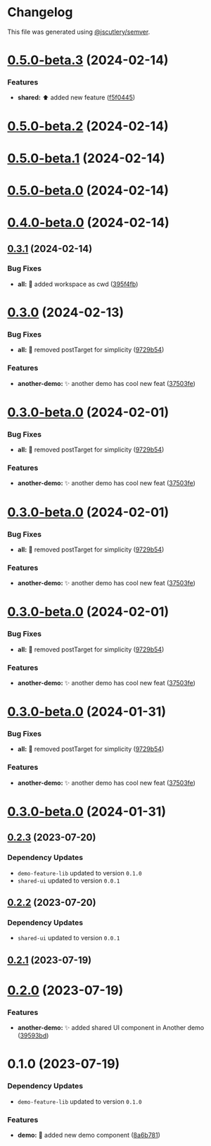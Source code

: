 # Changelog

This file was generated using [@jscutlery/semver](https://github.com/jscutlery/semver).

# [0.5.0-beta.3](https://github.com/ak274/semver/compare/another-demo-0.5.0-beta.2...another-demo-0.5.0-beta.3) (2024-02-14)


### Features

* **shared:** :arrow_up: added new feature ([f5f0445](https://github.com/ak274/semver/commit/f5f0445eb96bb76ba795b9b8c1fcbe4258647f3b))



# [0.5.0-beta.2](https://github.com/ak274/semver/compare/another-demo-0.5.0-beta.1...another-demo-0.5.0-beta.2) (2024-02-14)



# [0.5.0-beta.1](https://github.com/ak274/semver/compare/another-demo-0.5.0-beta.0...another-demo-0.5.0-beta.1) (2024-02-14)



# [0.5.0-beta.0](https://github.com/ak274/semver/compare/another-demo-0.4.0-beta.0...another-demo-0.5.0-beta.0) (2024-02-14)



# [0.4.0-beta.0](https://github.com/ak274/semver/compare/another-demo-0.3.1...another-demo-0.4.0-beta.0) (2024-02-14)



## [0.3.1](https://github.com/ak274/semver/compare/another-demo-0.3.0...another-demo-0.3.1) (2024-02-14)


### Bug Fixes

* **all:** :bug: added workspace as cwd ([395f4fb](https://github.com/ak274/semver/commit/395f4fb7eb3bcae093fe598e3fecd8c6fd1a8830))



# [0.3.0](https://github.com/ak274/semver/compare/another-demo-0.3.0-beta.0...another-demo-0.3.0) (2024-02-13)


### Bug Fixes

* **all:** :bug: removed postTarget for simplicity ([9729b54](https://github.com/ak274/semver/commit/9729b54fc3956a981f0a5df0412c2fcccb46452e))


### Features

* **another-demo:** :sparkles: another demo has cool new feat ([37503fe](https://github.com/ak274/semver/commit/37503fe9cf6db3273ae47fe947a80d906d06f18f))



# [0.3.0-beta.0](https://github.com/ak274/semver/compare/another-demo-0.3.0-beta.0...another-demo-0.3.0-beta.0) (2024-02-01)


### Bug Fixes

* **all:** :bug: removed postTarget for simplicity ([9729b54](https://github.com/ak274/semver/commit/9729b54fc3956a981f0a5df0412c2fcccb46452e))


### Features

* **another-demo:** :sparkles: another demo has cool new feat ([37503fe](https://github.com/ak274/semver/commit/37503fe9cf6db3273ae47fe947a80d906d06f18f))



# [0.3.0-beta.0](https://github.com/ak274/semver/compare/another-demo-0.3.0-beta.0...another-demo-0.3.0-beta.0) (2024-02-01)


### Bug Fixes

* **all:** :bug: removed postTarget for simplicity ([9729b54](https://github.com/ak274/semver/commit/9729b54fc3956a981f0a5df0412c2fcccb46452e))


### Features

* **another-demo:** :sparkles: another demo has cool new feat ([37503fe](https://github.com/ak274/semver/commit/37503fe9cf6db3273ae47fe947a80d906d06f18f))



# [0.3.0-beta.0](https://github.com/ak274/semver/compare/another-demo-0.3.0-beta.0...another-demo-0.3.0-beta.0) (2024-02-01)


### Bug Fixes

* **all:** :bug: removed postTarget for simplicity ([9729b54](https://github.com/ak274/semver/commit/9729b54fc3956a981f0a5df0412c2fcccb46452e))


### Features

* **another-demo:** :sparkles: another demo has cool new feat ([37503fe](https://github.com/ak274/semver/commit/37503fe9cf6db3273ae47fe947a80d906d06f18f))



# [0.3.0-beta.0](https://github.com/ak274/semver/compare/another-demo-0.3.0-beta.0...another-demo-0.3.0-beta.0) (2024-01-31)


### Bug Fixes

* **all:** :bug: removed postTarget for simplicity ([9729b54](https://github.com/ak274/semver/commit/9729b54fc3956a981f0a5df0412c2fcccb46452e))


### Features

* **another-demo:** :sparkles: another demo has cool new feat ([37503fe](https://github.com/ak274/semver/commit/37503fe9cf6db3273ae47fe947a80d906d06f18f))



# [0.3.0-beta.0](https://github.com/ak274/semver/compare/another-demo-0.2.3...another-demo-0.3.0-beta.0) (2024-01-31)



## [0.2.3](https://github.com/ak274/semver/compare/another-demo-0.2.2...another-demo-0.2.3) (2023-07-20)

### Dependency Updates

* `demo-feature-lib` updated to version `0.1.0`
* `shared-ui` updated to version `0.0.1`


## [0.2.2](https://github.com/ak274/semver/compare/another-demo-0.2.1...another-demo-0.2.2) (2023-07-20)

### Dependency Updates

* `shared-ui` updated to version `0.0.1`


## [0.2.1](https://github.com/ak274/semver/compare/another-demo-0.2.0...another-demo-0.2.1) (2023-07-19)



# [0.2.0](https://github.com/ak274/semver/compare/another-demo-0.1.0...another-demo-0.2.0) (2023-07-19)


### Features

* **another-demo:** :sparkles: added shared UI component in Another demo ([39593bd](https://github.com/ak274/semver/commit/39593bde0617a9fe19c933dd14c5c4a0e275401c))



# 0.1.0 (2023-07-19)

### Dependency Updates

* `demo-feature-lib` updated to version `0.1.0`

### Features

* **demo:** :art: added new demo component ([8a6b781](https://github.com/ak274/semver/commit/8a6b781a14c5b55e2eb9b3013fa0a171c0c6c7ee))

